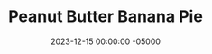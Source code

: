 ---
layout: post
title: "Peanut Butter Banana Pie"
date:   2023-12-15 00:00:00 -05000
categories: 
- Recipes
- Healthier Dessert
permalink: /recipes/peanut-butter-pie
image: /assets/Food/Healthier Dessert/PB Pie/pb-pie-cover.jpg
ing: pbpie-ing
facts: pbpie-facts
section1: Crust
start2: Bananas, raw, overripe
section2: Filling
start3: 
section3: 
start4: 
section4: 
start5: 
section5: 
Prep: 20
Rest: 
Cook: 10
Source1: https://ifoodreal.com/clean-no-bake-peanut-butter-pie/#wprm-recipe-container-37022
Source2: 
whisk: https://s.samsungfood.com/qSjT7
tags: 
- peanut butter pie
- banana cream pie
- dairy free
- gluten free
- chocolate
- pie crust
- blend
- oat flour
- almond
- peanuts
- nuts
- pb2
- peanut flour
- maple syrup
- honey
- cocoa powder
- no bake
- chill
- vic
Description: Peanut butter pie is a classic Christmas stable, but it's filled with tons of unhealthy fats and sugars, making it super calorie dense. This recipe boosts the protein content while cutting back on the sugar and fat, but still keeping that great flavor, while being dairy free. It combines a peanut flour crust with the peanut butter and banana filling that you'll love.  For the filling, either make a standard <a href="natural-peanut-butter">Homemade Natural Nut Butter</a>, or go double chocolate with <a href="nutella">Roasted Hazelnut Nutella (SF)</a>
Instructions: 
- Preheat oven to 325F. In a food processor, blend the nuts and oats until finely chopped. Blend in the rest of the crust ingredients (maple syrup, almond milk, cocoa powder, vanilla, cinnamon, and salt). It should feel like damp sand, and come together when pressed<br><br>
- <center><img src="/assets/Food/Healthier Dessert/PB Pie/pb-pie-1.jpg" alt="" class="instruction-image"></center><br>

- Press the crust mixture into a circular pan, bringing up the walls if you can.  Prick the bottom with a fork a handful of times.  Bake for 10 minutes, or until firm. Transfer to the fridge to fully cool<br><br>
- <center><img src="/assets/Food/Healthier Dessert/PB Pie/pb-pie-2.jpg" alt="" class="instruction-image"></center><br>

- Mix together the filling ingredients in a large bowl with a hand mixer - bananas, peanut butter, PB2, almond milk, maple syrup, oat flour, and vanilla<br><br>

- Spoon the mixture onto the crust, smoothing with a silicone spatula. Optionally, top with chocolate chips (1/4 cup, 60g), or here I used a crumbled chocolate chip cookie. Chill for about 4 hours before slicing
- <center><img src="/assets/Food/Healthier Dessert/PB Pie/pb-pie-4.jpg" alt="" class="instruction-image"></center>
---